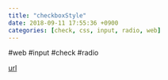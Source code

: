 ```yaml
---
title: "checkboxStyle"
date: 2018-09-11 17:55:36 +0900
categories: [check, css, input, radio, web]
---
```


  
#web #input #check #radio


[url](http://www.mins01.com/mh/tech/read/1194)